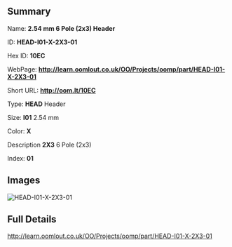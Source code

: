 

## Summary
 
Name: __2.54 mm 6 Pole (2x3) Header__

ID: __HEAD-I01-X-2X3-01__

Hex ID: __10EC__

WebPage: __http://learn.oomlout.co.uk/OO/Projects/oomp/part/HEAD-I01-X-2X3-01__

Short URL: __http://oom.lt/10EC__


Type: __HEAD__ Header 

Size: __I01__ 2.54 mm 

Color: __X__  

Description __2X3__ 6 Pole (2x3) 

Index: __01__


## Images
![HEAD-I01-X-2X3-01](http://oomlout.com/oomp-gen/parts/HEAD-I01-X-2X3-01/HEAD-I01-X-2X3-01_420.jpg)



## Full Details

 http://learn.oomlout.co.uk/OO/Projects/oomp/part/HEAD-I01-X-2X3-01














